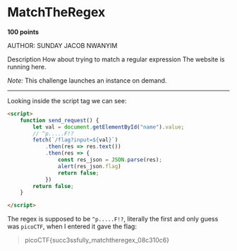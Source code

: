 # MatchTheRegex

**100 points**

AUTHOR: SUNDAY JACOB NWANYIM

Description
How about trying to match a regular expression
The website is running here.

*Note:* This challenge launches an instance on demand.

___

Looking inside the script tag we can see:

```html
<script>
	function send_request() {
		let val = document.getElementById("name").value;
		// ^p.....F!?
		fetch(`/flag?input=${val}`)
			.then(res => res.text())
			.then(res => {
				const res_json = JSON.parse(res);
				alert(res_json.flag)
				return false;
			})
		return false;
	}

</script>
```

The regex is supposed to be `^p.....F!?`, literally the first and only guess was `picoCTF`, when I entered it gave the flag:

> picoCTF{succ3ssfully_matchtheregex_08c310c6}
